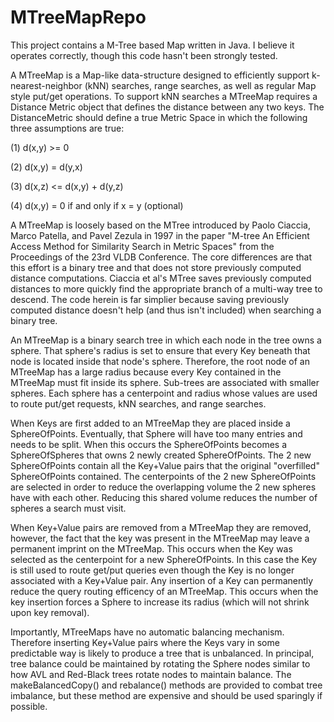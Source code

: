 MTreeMapRepo
============

This project contains a M-Tree based Map written in Java.  I believe it operates correctly, 
though this code hasn't been strongly tested.

A MTreeMap is a Map-like data-structure designed to efficiently support k-nearest-neighbor (kNN)
searches, range searches, as well as regular Map style put/get operations. To support kNN
searches a MTreeMap requires a Distance Metric object that defines the distance between any two
keys. The DistanceMetric should define a true Metric Space in which the following three
assumptions are true:

(1) d(x,y) >= 0

(2) d(x,y) = d(y,x)

(3) d(x,z) <= d(x,y) + d(y,z)

(4) d(x,y) = 0 if and only if x = y  (optional)

A MTreeMap is loosely based on the MTree introduced by Paolo Ciaccia, Marco Patella, and Pavel
Zezula in 1997 in the paper "M-tree An Efficient Access Method for Similarity Search in Metric
Spaces" from the Proceedings of the 23rd VLDB Conference.  The core differences are that this 
effort is a binary tree and that does not store previously computed distance computations. 
Ciaccia et al's MTree saves previously computed distances to more quickly find the appropriate 
branch of a multi-way tree to descend.  The code herein is far simplier because saving 
previously computed distance doesn't help (and thus isn't included) when searching a binary tree.

An MTreeMap is a binary search tree in which each node in the tree owns a sphere. That sphere's
radius is set to ensure that every Key beneath that node is located inside that node's sphere.
Therefore, the root node of an MTreeMap has a large radius because every Key contained in the
MTreeMap must fit inside its sphere. Sub-trees are associated with smaller spheres. Each sphere
has a centerpoint and radius whose values are used to route put/get requests, kNN searches, and
range searches.

When Keys are first added to an MTreeMap they are placed inside a SphereOfPoints. Eventually,
that Sphere will have too many entries and needs to be split. When this occurs the SphereOfPoints
becomes a SphereOfSpheres that owns 2 newly created SphereOfPoints. The 2 new SphereOfPoints
contain all the Key+Value pairs that the original "overfilled" SphereOfPoints contained. The
centerpoints of the 2 new SphereOfPoints are selected in order to reduce the overlapping volume
the 2 new spheres have with each other. Reducing this shared volume reduces the number of spheres
a search must visit.

When Key+Value pairs are removed from a MTreeMap they are removed, however, the fact that the key
was present in the MTreeMap may leave a permanent imprint on the MTreeMap. This occurs when the
Key was selected as the centerpoint for a new SphereOfPoints. In this case the Key is still used
to route get/put queries even though the Key is no longer associated with a Key+Value pair. Any
insertion of a Key can permanently reduce the query routing efficency of an MTreeMap.  This 
occurs when the key insertion forces a Sphere to increase its radius (which will not shrink upon
key removal).

Importantly, MTreeMaps have no automatic balancing mechanism. Therefore inserting Key+Value pairs
where the Keys vary in some predictable way is likely to produce a tree that is unbalanced. In
principal, tree balance could be maintained by rotating the Sphere nodes similar to how AVL and
Red-Black trees rotate nodes to maintain balance. The makeBalancedCopy() and rebalance() methods
are provided to combat tree imbalance, but these method are expensive and should be used
sparingly if possible.